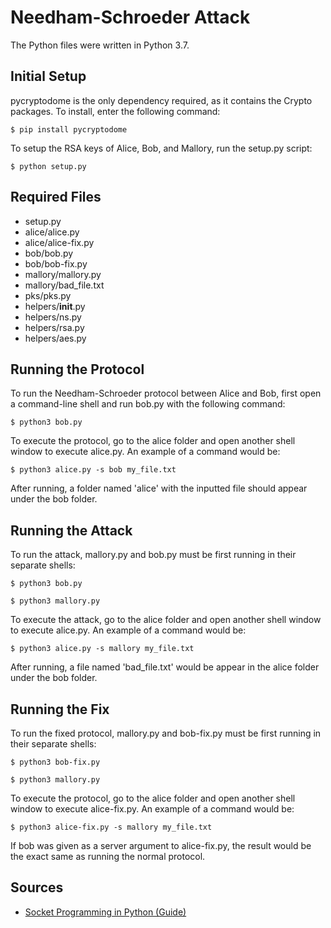 # Needham-Schroeder Attack

The Python files were written in Python 3.7.

## Initial Setup

pycryptodome is the only dependency required, as it contains the Crypto packages. To install, enter the following command:
```
$ pip install pycryptodome
```

To setup the RSA keys of Alice, Bob, and Mallory, run the setup.py script:
```
$ python setup.py
```

## Required Files
* setup.py
* alice/alice.py
* alice/alice-fix.py
* bob/bob.py
* bob/bob-fix.py
* mallory/mallory.py
* mallory/bad_file.txt
* pks/pks.py
* helpers/__init__.py
* helpers/ns.py
* helpers/rsa.py
* helpers/aes.py

## Running the Protocol
To run the Needham-Schroeder protocol between Alice and Bob, first open a command-line shell and run bob.py with the following command:
```
$ python3 bob.py
```

To execute the protocol, go to the alice folder and open another shell window to execute alice.py. An example of a command would be:
```
$ python3 alice.py -s bob my_file.txt
```

After running, a folder named 'alice' with the inputted file should appear under the bob folder.

## Running the Attack
To run the attack, mallory.py and bob.py must be first running in their separate shells:
```
$ python3 bob.py
```
```
$ python3 mallory.py
```

To execute the attack, go to the alice folder and open another shell window to execute alice.py. An example of a command would be:
```
$ python3 alice.py -s mallory my_file.txt
```

After running, a file named 'bad_file.txt' would be appear in the alice folder under the bob folder.

## Running the Fix
To run the fixed protocol, mallory.py and bob-fix.py must be first running in their separate shells:
```
$ python3 bob-fix.py
```
```
$ python3 mallory.py
```

To execute the protocol, go to the alice folder and open another shell window to execute alice-fix.py. An example of a command would be:
```
$ python3 alice-fix.py -s mallory my_file.txt
```

If bob was given as a server argument to alice-fix.py, the result would be the exact same as running the normal protocol.

## Sources
* [Socket Programming in Python (Guide)](https://realpython.com/python-sockets/)

